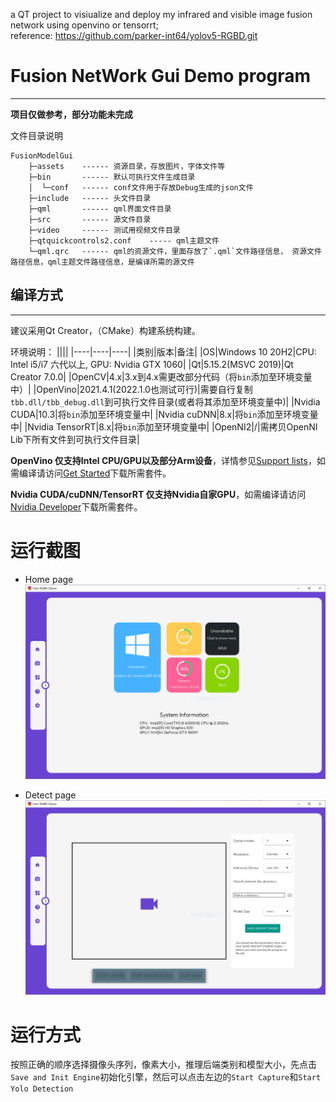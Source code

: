 a QT project to visiualize and deploy my infrared and visible image fusion network using openvino or tensorrt;   
reference: https://github.com/parker-int64/yolov5-RGBD.git

# Fusion NetWork Gui Demo program
---


**项目仅做参考，部分功能未完成**


文件目录说明
```
FusionModelGui
    ├─assets    ------ 资源目录，存放图片，字体文件等
    ├─bin       ------ 默认可执行文件生成目录
    │  └─conf   ------ conf文件用于存放Debug生成的json文件
    ├─include   ------ 头文件目录
    ├─qml       ------ qml界面文件目录
    ├─src       ------ 源文件目录
    ├─video     ------ 测试用视频文件目录
    ├─qtquickcontrols2.conf    ----- qml主题文件
    └─qml.qrc   ------ qml的资源文件，里面存放了`.qml`文件路径信息， 资源文件路径信息，qml主题文件路径信息，是编译所需的源文件
```

## 编译方式
---
建议采用Qt Creator，（CMake）构建系统构建。

环境说明：
||||
|----|----|----|
|类别|版本|备注|
|OS|Windows 10 20H2|CPU: Intel i5/i7 六代以上, GPU: Nvidia GTX 1060|
|Qt|5.15.2(MSVC 2019)|Qt Creator 7.0.0|
|OpenCV|4.x|3.x到4.x需更改部分代码（将`bin`添加至环境变量中）|
|OpenVino|2021.4.1(2022.1.0也测试可行)|需要自行复制`tbb.dll/tbb_debug.dll`到可执行文件目录(或者将其添加至环境变量中)|
|Nvidia CUDA|10.3|将`bin`添加至环境变量中|
|Nvidia cuDNN|8.x|将`bin`添加至环境变量中|
|Nvidia TensorRT|8.x|将`bin`添加至环境变量中|
|OpenNI2|/|需拷贝OpenNI Lib下所有文件到可执行文件目录|

**OpenVino 仅支持Intel CPU/GPU以及部分Arm设备**，详情参见[Support lists](https://docs.openvino.ai/latest/openvino_docs_OV_UG_Working_with_devices.html)，如需编译请访问[Get Started](https://docs.openvino.ai/latest/get_started.html)下载所需套件。

**Nvidia CUDA/cuDNN/TensorRT 仅支持Nvidia自家GPU**，如需编译请访问[Nvidia Developer](https://developer.nvidia.com/)下载所需套件。


# 运行截图

+ Home page
![HomePage](https://raw.githubusercontent.com/parker-int64/yolov5-RGBD/main/assets/homepage.png)

+ Detect page
![DetectPage](https://raw.githubusercontent.com/parker-int64/yolov5-RGBD/main/assets/detectpage.png)


# 运行方式

按照正确的顺序选择摄像头序列，像素大小，推理后端类别和模型大小，先点击`Save and Init Engine`初始化引擎，然后可以点击左边的`Start Capture`和`Start Yolo Detection`

